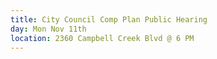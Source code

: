 ```yaml
---
title: City Council Comp Plan Public Hearing
day: Mon Nov 11th
location: 2360 Campbell Creek Blvd @ 6 PM
---
```

